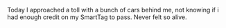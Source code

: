 Today I approached a toll with a bunch of cars behind me, not knowing if i had enough credit on my SmartTag to pass. Never felt so alive.


